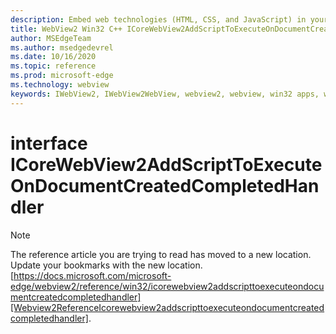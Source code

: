 ```yaml
---
description: Embed web technologies (HTML, CSS, and JavaScript) in your native applications with the Microsoft Edge WebView2 control
title: WebView2 Win32 C++ ICoreWebView2AddScriptToExecuteOnDocumentCreatedCompletedHandler
author: MSEdgeTeam
ms.author: msedgedevrel
ms.date: 10/16/2020
ms.topic: reference
ms.prod: microsoft-edge
ms.technology: webview
keywords: IWebView2, IWebView2WebView, webview2, webview, win32 apps, win32, edge, ICoreWebView2, ICoreWebView2Controller, browser control, edge html, ICoreWebView2AddScriptToExecuteOnDocumentCreatedCompletedHandler
---
```


# interface ICoreWebView2AddScriptToExecuteOnDocumentCreatedCompletedHandler 

> [!NOTE]
> The reference article you are trying to read has moved to a new location.  
> Update your bookmarks with the new location.  
> [https://docs.microsoft.com/microsoft-edge/webview2/reference/win32/icorewebview2addscripttoexecuteondocumentcreatedcompletedhandler][Webview2ReferenceIcorewebview2addscripttoexecuteondocumentcreatedcompletedhandler].  

[Webview2ReferenceIcorewebview2addscripttoexecuteondocumentcreatedcompletedhandler]: /microsoft-edge/webview2/reference/win32/icorewebview2addscripttoexecuteondocumentcreatedcompletedhandler "interface ICoreWebView2AddScriptToExecuteOnDocumentCreatedCompletedHandler | Microsoft Docs"
